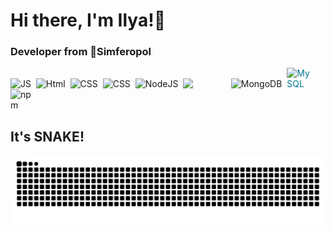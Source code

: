   <div id="header" align="left">
  <h1> Hi there, I'm Ilya!👋</h1>
  <h3>Developer from 📍Simferopol</h3>
</div>

<img src="https://cdn.jsdelivr.net/gh/devicons/devicon/icons/javascript/javascript-original.svg"
title ="JS" width = "50">&nbsp;
<img src="https://cdn.jsdelivr.net/gh/devicons/devicon/icons/html5/html5-original.svg" 
title ="Html" width = "50">&nbsp;
<img src="https://cdn.jsdelivr.net/gh/devicons/devicon/icons/css3/css3-original.svg" 
title ="CSS"  width = "50">&nbsp;
<img src="https://cdn.jsdelivr.net/gh/devicons/devicon/icons/c/c-original.svg" 
title ="CSS"  width = "50">&nbsp; 
<img src="https://cdn.jsdelivr.net/gh/devicons/devicon/icons/nodejs/nodejs-original.svg"
title ="NodeJS"  width = "50">&nbsp; 
<img src="https://cdn.jsdelivr.net/gh/devicons/devicon/icons/express/express-original.svg"
title ="Express" style="color: white"  width = "50">&nbsp; 
<img src="https://cdn.jsdelivr.net/gh/devicons/devicon/icons/mongodb/mongodb-plain-wordmark.svg"
title ="MongoDB"  width = "50">&nbsp; 
<img src="https://cdn.jsdelivr.net/gh/devicons/devicon/icons/mysql/mysql-original-wordmark.svg"
title="MySQL" width="40" style="display: inline-block; color: #00758F;">&nbsp;
<img src="https://cdn.jsdelivr.net/gh/devicons/devicon/icons/npm/npm-original-wordmark.svg"
title="npm" width="40" style="display: inline-block;">&nbsp;
          
## It's SNAKE!
![snake gif](https://github.com/kruleeo/kruleeo/blob/output/github-contribution-grid-snake.svg)
  
<div id="stat" align="center">
    <img src="https://github-profile-summary-cards.vercel.app/api/cards/profile-details?username=Kruleeo&theme=github_dark" alt=""/>
    <img src="https://github-profile-summary-cards.vercel.app/api/cards/most-commit-language?username=Kruleeo&theme=github_dark" alt=""/>
     <img src="https://github-profile-summary-cards.vercel.app/api/cards/stats?username=Kruleeo&theme=github_dark" alt=""/>
</div> 
